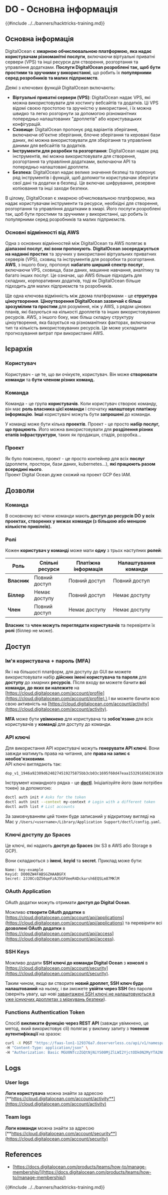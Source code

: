 # DO - Основна інформація

{{#include ../../banners/hacktricks-training.md}}

## Основна інформація

DigitalOcean є **хмарною обчислювальною платформою, яка надає користувачам різноманітні послуги**, включаючи віртуальні приватні сервери (VPS) та інші ресурси для створення, розгортання та управління додатками. **Послуги DigitalOcean розроблені так, щоб бути простими та зручними у використанні**, що робить їх **популярними серед розробників та малих підприємств**.

Деякі з ключових функцій DigitalOcean включають:

- **Віртуальні приватні сервери (VPS)**: DigitalOcean надає VPS, які можна використовувати для хостингу вебсайтів та додатків. Ці VPS відомі своєю простотою та зручністю у використанні, і їх можна швидко та легко розгорнути за допомогою різноманітних попередньо налаштованих "дроплетів" або користувацьких конфігурацій.
- **Сховище**: DigitalOcean пропонує ряд варіантів зберігання, включаючи об'єктне зберігання, блочне зберігання та керовані бази даних, які можна використовувати для зберігання та управління даними для вебсайтів та додатків.
- **Інструменти для розробки та розгортання**: DigitalOcean надає ряд інструментів, які можна використовувати для створення, розгортання та управління додатками, включаючи API та попередньо налаштовані дроплети.
- **Безпека**: DigitalOcean надає велике значення безпеці та пропонує ряд інструментів і функцій, щоб допомогти користувачам зберігати свої дані та додатки в безпеці. Це включає шифрування, резервне копіювання та інші заходи безпеки.

В цілому, DigitalOcean є хмарною обчислювальною платформою, яка надає користувачам інструменти та ресурси, необхідні для створення, розгортання та управління додатками в хмарі. Його послуги розроблені так, щоб бути простими та зручними у використанні, що робить їх популярними серед розробників та малих підприємств.

### Основні відмінності від AWS

Одна з основних відмінностей між DigitalOcean та AWS полягає в **діапазоні послуг, які вони пропонують**. **DigitalOcean зосереджується на наданні простих** та зручних у використанні віртуальних приватних серверів (VPS), сховищ та інструментів для розробки та розгортання. **AWS**, з іншого боку, пропонує **набагато ширший спектр послуг**, включаючи VPS, сховища, бази даних, машинне навчання, аналітику та багато інших послуг. Це означає, що AWS більше підходить для складних, корпоративних додатків, тоді як DigitalOcean більше підходить для малих підприємств та розробників.

Ще одна ключова відмінність між двома платформами - це **структура ціноутворення**. **Ціноутворення DigitalOcean зазвичай є більш зрозумілим та простим** для розуміння, ніж у AWS, з рядом цінових планів, які базуються на кількості дроплетів та інших використовуваних ресурсів. AWS, з іншого боку, має більш складну структуру ціноутворення, яка базується на різноманітних факторах, включаючи тип та кількість використовуваних ресурсів. Це може ускладнити прогнозування витрат при використанні AWS.

## Ієрархія

### Користувач

Користувач - це те, що ви очікуєте, користувач. Він може **створювати команди** та **бути членом різних команд.**

### **Команда**

Команда - це група **користувачів**. Коли користувач створює команду, він має **роль власника цієї команди** і спочатку **налаштовує платіжну інформацію**. **Інші** користувачі можуть бути **запрошені** до команди.

У команді може бути кілька **проектів**. Проект - це просто **набір послуг, що працюють**. Його можна використовувати для **розділення різних етапів інфраструктури**, таких як продакшн, стадія, розробка...

### Проект

Як було пояснено, проект - це просто контейнер для всіх **послуг** (дроплети, простори, бази даних, kubernetes...), **які працюють разом всередині нього**.\
Проект Digital Ocean дуже схожий на проект GCP без IAM.

## Дозволи

### Команда

В основному всі члени команди мають **доступ до ресурсів DO у всіх проектах, створених у межах команди (з більшою або меншою кількістю привілеїв).**

### Ролі

Кожен **користувач у команді** може мати **одну** з трьох наступних **ролей**:

| Роль       | Спільні ресурси | Платіжна інформація | Налаштування команди |
| ---------- | ---------------- | ------------------- | ------------- |
| **Власник**  | Повний доступ      | Повний доступ         | Повний доступ   |
| **Біллер** | Немає доступу        | Повний доступ         | Немає доступу     |
| **Член** | Повний доступ      | Немає доступу           | Немає доступу     |

**Власник** та **член можуть переглядати користувачів** та перевіряти їх **ролі** (біллер не може).

## Доступ

### Ім'я користувача + пароль (MFA)

Як і на більшості платформ, для доступу до GUI ви можете використовувати набір **дійсних імені користувача та пароля** для **доступу** до хмарних **ресурсів**. Після входу ви можете бачити **всі команди, до яких ви належите** на [https://cloud.digitalocean.com/account/profile](https://cloud.digitalocean.com/account/profile).\
І ви можете бачити всю свою активність на [https://cloud.digitalocean.com/account/activity](https://cloud.digitalocean.com/account/activity).

**MFA** може бути **увімкнено** для користувача та **зобов'язано** для всіх користувачів у **команді** для доступу до команди.

### API ключі

Для використання API користувачі можуть **генерувати API ключі**. Вони завжди матимуть права на читання, але **права на запис є необов'язковими**.\
API ключі виглядають так:
```
dop_v1_1946a92309d6240274519275875bb3cb03c1695f60d47eaa1532916502361836
```
Інструмент командного рядка - це [**doctl**](https://github.com/digitalocean/doctl#installing-doctl). Ініціалізуйте його (вам потрібен токен) за допомогою:
```bash
doctl auth init # Asks for the token
doctl auth init --context my-context # Login with a different token
doctl auth list # List accounts
```
За замовчуванням цей токен буде записаний у відкритому вигляді на Mac у `/Users/<username>/Library/Application Support/doctl/config.yaml`.

### Ключі доступу до Spaces

Це ключі, які надають **доступ до Spaces** (як S3 в AWS або Storage в GCP).

Вони складаються з **імені**, **keyid** та **secret**. Приклад може бути:
```
Name: key-example
Keyid: DO00ZW4FABSGZHAABGFX
Secret: 2JJ0CcQZ56qeFzAJ5GFUeeR4Dckarsh6EQSLm87MKlM
```
### OAuth Application

OAuth додатки можуть отримати **доступ до Digital Ocean**.

Можливо **створити OAuth додатки** в [https://cloud.digitalocean.com/account/api/applications](https://cloud.digitalocean.com/account/api/applications) та перевірити всі **дозволені OAuth додатки** в [https://cloud.digitalocean.com/account/api/access](https://cloud.digitalocean.com/account/api/access).

### SSH Keys

Можливо додати **SSH ключі до команди Digital Ocean** з **консолі** в [https://cloud.digitalocean.com/account/security](https://cloud.digitalocean.com/account/security).

Таким чином, якщо ви створите **новий дроплет, SSH ключ буде налаштований** на ньому, і ви зможете **увійти через SSH** без пароля (зверніть увагу, що нові [завантажені SSH ключі не налаштовуються в уже існуючих дроплетах з міркувань безпеки](https://docs.digitalocean.com/products/droplets/how-to/add-ssh-keys/to-existing-droplet/)).

### Functions Authentication Token

Спосіб **викликати функцію через REST API** (завжди увімкнено, це метод, який використовує cli) полягає у виклику запиту з **токеном аутентифікації** на зразок:
```bash
curl -X POST "https://faas-lon1-129376a7.doserverless.co/api/v1/namespaces/fn-c100c012-65bf-4040-1230-2183764b7c23/actions/functionname?blocking=true&result=true" \
-H "Content-Type: application/json" \
-H "Authorization: Basic MGU0NTczZGQtNjNiYS00MjZlLWI2YjctODk0N2MyYTA2NGQ4OkhwVEllQ2t4djNZN2x6YjJiRmFGc1FERXBySVlWa1lEbUxtRE1aRTludXA1UUNlU2VpV0ZGNjNqWnVhYVdrTFg="
```
## Logs

### User logs

**Логи користувача** можна знайти за адресою [**https://cloud.digitalocean.com/account/activity**](https://cloud.digitalocean.com/account/activity)

### Team logs

**Логи команди** можна знайти за адресою [**https://cloud.digitalocean.com/account/security**](https://cloud.digitalocean.com/account/security)

## References

- [https://docs.digitalocean.com/products/teams/how-to/manage-membership/](https://docs.digitalocean.com/products/teams/how-to/manage-membership/)

{{#include ../../banners/hacktricks-training.md}}
